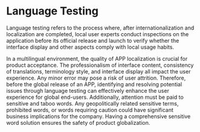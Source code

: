 # Language Testing

Language testing refers to the process where, after internationalization and localization are completed, local user experts conduct inspections on the application before its official release and launch to verify whether the interface display and other aspects comply with local usage habits.

In a multilingual environment, the quality of APP localization is crucial for product acceptance. The professionalism of interface content, consistency of translations, terminology style, and interface display all impact the user experience. Any minor error may pose a risk of user attrition. Therefore, before the global release of an APP, identifying and resolving potential issues through language testing can effectively enhance the user experience for global end-users. Additionally, attention must be paid to sensitive and taboo words. Any geopolitically related sensitive terms, prohibited words, or words requiring caution could have significant business implications for the company. Having a comprehensive sensitive word solution ensures the safety of product globalization.